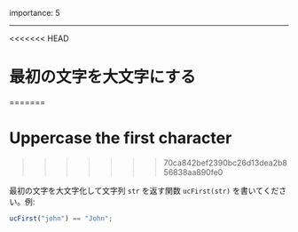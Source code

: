importance: 5

---

<<<<<<< HEAD
# 最初の文字を大文字にする
=======
# Uppercase the first character
>>>>>>> 70ca842bef2390bc26d13dea2b856838aa890fe0

最初の文字を大文字化して文字列 `str` を返す関数 `ucFirst(str)` を書いてください。例:

```js
ucFirst("john") == "John";
```
